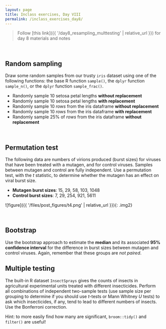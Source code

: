 ```yaml
---
layout: page
title: Inclass exercises, Day VIII
permalink: /inclass_exercises_day8/
---
```

> Follow [this link]({{ '/day8_resampling_multtesting' | relative_url }}) for day 8 materials and notes

<!--
>
> Solutions for these exercises are available [here]({{ '/inclass_exercises_day8_solutions' | relative_url }})
-->
<br>


## Random sampling

Draw some random samples from our trusty `iris` dataset using one of the following functions: the base R function `sample()`, the `dplyr` function `sample_n()`, or the `dplyr` function `sample_frac()`.

+ Randomly sample 10 setosa petal lengths **without replacement**
+ Randomly sample 10 setosa petal lengths **with replacement**
+ Randomly sample 10 *rows* from the iris dataframe **without replacement**
+ Randomly sample 10 *rows* from the iris dataframe **with replacement**
+ Randomly sample 25% of *rows* from the iris dataframe **without replacement**


<br>


## Permutation test

The following data are numbers of virions produced (burst sizes) for viruses that have been treated with a mutagen, and for control viruses. Samples between mutagen and control are fully independent. Use a permutation test, with the *t* statistic, to determine whether the mutagen has an effect on viral burst size.

+ **Mutagen burst sizes**: 15, 29, 58, 103, 1048
+ **Control burst sizes**: 7, 29, 254, 921, 5611

![figure]({{ '/files/post_figures/t4.png' | relative_url }}){: .img2}


<br>

## Bootstrap

Use the bootstrap approach to estimate the **median** and its associated **95% confidence interval** for the difference in burst sizes between mutagen and control viruses. Again, remember that these groups are *not paired*.


## Multiple testing

The built-in R dataset `InsectSprays` gives the counts of insects in agricultural experimental units treated with different insecticides. Perform all combinations of independent two-sample tests (use sample size per grouping to determine if you should use *t*-tests or Mann Whitney *U* tests) to ask which insecticides, if any, tend to lead to different numbers of insects. Use the Bonferroni correction.

Hint: to more easily find how many are significant, `broom::tidy()` and `filter()` are useful!